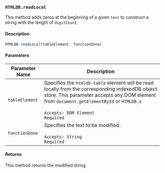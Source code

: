 ### `HTMLDB.readLocal`

This method adds zeros at the beginning of a given `text` to construct a string with the length of `digitCount`.

#### Description

```javascript
HTMLDB.readLocal(tableElement, functionDone)
```

#### Parameters

| Parameter Name             | Description                               |
| -------------------------- | ----------------------------------------- |
| `tableElement` | Specifies the `htmldb-table` element will be read locally from the corresponding indexedDB object store. This parameter accepts any DOM element from `document.getElementById` or `HTMLDB.e`<br><br>`Accepts: DOM Element`<br>`Required` |
| `functionDone` | Specifies the text to be modified.<br><br>`Accepts: String`<br>`Required` |

#### Returns

This method returns the modified string.